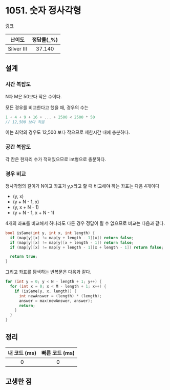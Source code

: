 # 1051. 숫자 정사각형

[링크](https://www.acmicpc.net/problem/1051)

|   난이도   | 정답률(\_%) |
| :--------: | :---------: |
| Silver III |   37.140    |

## 설계

### 시간 복잡도

N과 M은 50보다 작은 수이다.

모든 경우를 비교한다고 했을 때, 경우의 수는

```cpp
1 + 4 + 9 + 16 + ... + 2500 < 2500 * 50
// 12,500 보다 작음
```

이는 최악의 경우도 12,500 보다 작으므로 제한시간 내에 충분하다.

### 공간 복잡도

각 칸은 한자리 수가 적혀있으므로 int형으로 충분하다.

### 경우 비교

정사각형의 길이가 N이고 좌표가 y,x라고 할 때 비교해야 하는 좌표는 다음 4개이다

- (y, x)
- (y + N - 1, x)
- (y, x + N - 1)
- (y + N - 1, x + N - 1)

4개의 좌표를 비교해서 하나라도 다른 경우 정답이 될 수 없으므로 비교는 다음과 같다.

```cpp
bool isSame(int y, int x, int length) {
  if (map[y][x] != map[y + length - 1][x]) return false;
  if (map[y][x] != map[y][x + length - 1]) return false;
  if (map[y][x] != map[y + length - 1][x + length - 1]) return false;

  return true;
}
```

그리고 좌표를 탐색하는 반복문은 다음과 같다.

```cpp
for (int y = 0; y < N - length + 1; y++) {
  for (int x = 0; x < M - length + 1; x++) {
    if (isSame(y, x, length)) {
      int newAnswer = (length) * (length);
      answer = max(newAnswer, answer);
      return;
    }
  }
}
```

## 정리

| 내 코드 (ms) | 빠른 코드 (ms) |
| :----------: | :------------: |
|      0       |       0        |

## 고생한 점
